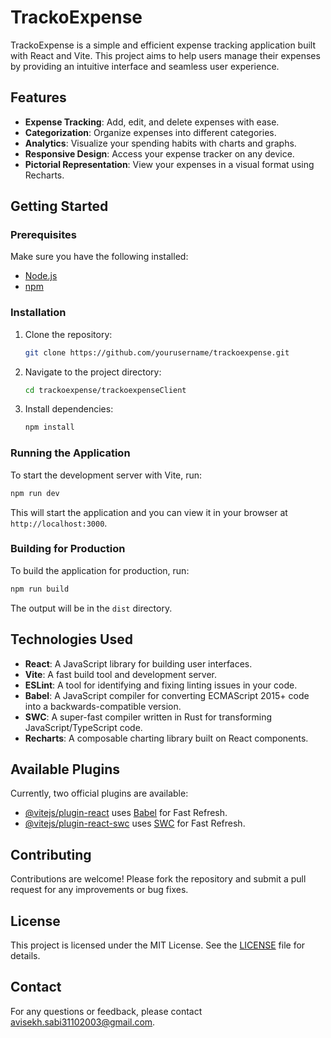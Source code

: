 # TrackoExpense

TrackoExpense is a simple and efficient expense tracking application built with React and Vite. This project aims to help users manage their expenses by providing an intuitive interface and seamless user experience.

## Features

- **Expense Tracking**: Add, edit, and delete expenses with ease.
- **Categorization**: Organize expenses into different categories.
- **Analytics**: Visualize your spending habits with charts and graphs.
- **Responsive Design**: Access your expense tracker on any device.
- **Pictorial Representation**: View your expenses in a visual format using Recharts.

## Getting Started

### Prerequisites

Make sure you have the following installed:

- [Node.js](https://nodejs.org/)
- [npm](https://www.npmjs.com/)

### Installation

1. Clone the repository:
   ```sh
   git clone https://github.com/yourusername/trackoexpense.git
   ```
2. Navigate to the project directory:
   ```sh
   cd trackoexpense/trackoexpenseClient
   ```
3. Install dependencies:
   ```sh
   npm install
   ```

### Running the Application

To start the development server with Vite, run:

```sh
npm run dev
```

This will start the application and you can view it in your browser at `http://localhost:3000`.

### Building for Production

To build the application for production, run:

```sh
npm run build
```

The output will be in the `dist` directory.

## Technologies Used

- **React**: A JavaScript library for building user interfaces.
- **Vite**: A fast build tool and development server.
- **ESLint**: A tool for identifying and fixing linting issues in your code.
- **Babel**: A JavaScript compiler for converting ECMAScript 2015+ code into a backwards-compatible version.
- **SWC**: A super-fast compiler written in Rust for transforming JavaScript/TypeScript code.
- **Recharts**: A composable charting library built on React components.

## Available Plugins

Currently, two official plugins are available:

- [@vitejs/plugin-react](https://github.com/vitejs/vite-plugin-react/blob/main/packages/plugin-react/README.md) uses [Babel](https://babeljs.io/) for Fast Refresh.
- [@vitejs/plugin-react-swc](https://github.com/vitejs/vite-plugin-react-swc) uses [SWC](https://swc.rs/) for Fast Refresh.

## Contributing

Contributions are welcome! Please fork the repository and submit a pull request for any improvements or bug fixes.

## License

This project is licensed under the MIT License. See the [LICENSE](LICENSE) file for details.

## Contact

For any questions or feedback, please contact [avisekh.sabi31102003@gmail.com](mailto:avisekh.sabi31102003@gmail.com).
